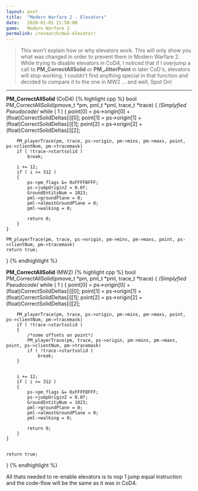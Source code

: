 ```yaml
---
layout: post
title:  "Modern Warfare 2 - Elevators"
date:   2020-01-01 21:58:00
game:   Modern Warfare 2
permalink: /research/mw2-elevator/
---
```

>This won't explain how or why elevators work. This will only show you what was changed in order to prevent them in Modern Warfare 2.
>While trying to disable elevators in CoD4, I noticed that if I overjump a call to __PM_CorrectAllSolid__ or __PM_JitterPoint__ in later CoD's, elevators will stop working.
>I couldn't find anything special in that function and decided to compare it to the one in MW2 ... and well, Spot On!

---

__PM_CorrectAllSolid__ (CoD4)
{% highlight cpp %}
bool PM_CorrectAllSolid(pmove_t *pm, pml_t *pml, trace_t *trace)
{
    /*Simplyfied Pseudocode*/
    while ( 1 )
    {
        point[0] = ps->origin[0] + (float)CorrectSolidDeltas[i][0];
        point[1] = ps->origin[1] + (float)CorrectSolidDeltas[i][1];
        point[2] = ps->origin[2] + (float)CorrectSolidDeltas[i][2];

        PM_playerTrace(pm, trace, ps->origin, pm->mins, pm->maxs, point, ps->clientNum, pm->tracemask)
        if ( !trace->startsolid )
            break;
      		
        i += 12;
        if ( i >= 312 )
        {
            ps->pm_flags &= 0xFFFFBFFF;
            ps->jumpOriginZ = 0.0f;
            GroundEntityNum = 1023;
            pml->groundPlane = 0;
            pml->almostGroundPlane = 0;
            pml->walking = 0;
            
            return 0;
        }
    }

    PM_playerTrace(pm, trace, ps->origin, pm->mins, pm->maxs, point, ps->clientNum, pm->tracemask)
    return true;
}
{% endhighlight %}  

__PM_CorrectAllSolid__ (MW2)
{% highlight cpp %}
bool PM_CorrectAllSolid(pmove_t *pm, pml_t *pml, trace_t *trace)
{
    /*Simplyfied Pseudocode*/
    while ( 1 )
    {
        point[0] = ps->origin[0] + (float)CorrectSolidDeltas[i][0];
        point[1] = ps->origin[1] + (float)CorrectSolidDeltas[i][1];
        point[2] = ps->origin[2] + (float)CorrectSolidDeltas[i][2];

        PM_playerTrace(pm, trace, ps->origin, pm->mins, pm->maxs, point, ps->clientNum, pm->tracemask)
        if ( !trace->startsolid )
        {
            /*some offsets on point*/
            PM_playerTrace(pm, trace, ps->origin, pm->mins, pm->maxs, point, ps->clientNum, pm->tracemask)
            if ( !trace->startsolid )
                break;
        }
            
      		
        i += 12;
        if ( i >= 312 )
        {
            ps->pm_flags &= 0xFFFFBFFF;
            ps->jumpOriginZ = 0.0f;
            GroundEntityNum = 1023;
            pml->groundPlane = 0;
            pml->almostGroundPlane = 0;
            pml->walking = 0;
            
            return 0;
        }
    }

    
    return true;
}
{% endhighlight %}

All thats needed to re-enable elevators is to nop 1 jump equal instruction and the code-flow will be the same as it was in CoD4.